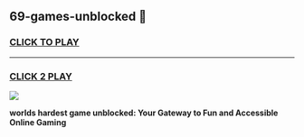 
## 69-games-unblocked 👋
<h3>
<a href="https://premium.freeplayer.one?title=69-games-unblocked&ref=14F">CLICK TO PLAY</a></h3>
<hr>

<h3>
<a href="https://premium.freeplayer.one?title=69-games-unblocked&ref=14F">CLICK 2 PLAY</a>
  
</h3>

<a href="https://premium.freeplayer.one?title=69-games-unblocked&ref=12F/"><img src="https://clearcache.store/games.png"></a>


**worlds hardest game unblocked: Your Gateway to Fun and Accessible Online Gaming**
